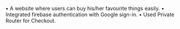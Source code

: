 •	A website where users can buy his/her favourite things easily.
•	Integrated firebase authentication with Google sign-in.
•	Used Private Router for Checkout.

